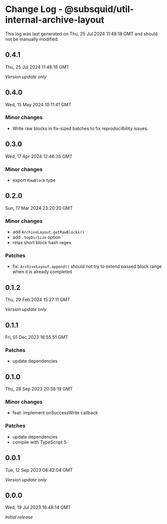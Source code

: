 # Change Log - @subsquid/util-internal-archive-layout

This log was last generated on Thu, 25 Jul 2024 11:48:18 GMT and should not be manually modified.

## 0.4.1
Thu, 25 Jul 2024 11:48:18 GMT

_Version update only_

## 0.4.0
Wed, 15 May 2024 10:11:41 GMT

### Minor changes

- Write raw blocks in fix-sized batches to fix reproducilbility issues.

## 0.3.0
Wed, 17 Apr 2024 12:46:35 GMT

### Minor changes

- export `RawBlock` type

## 0.2.0
Sun, 17 Mar 2024 23:20:20 GMT

### Minor changes

- add `ArchiveLayout.getRawBlocks()`
- add `.topDirSize` option
- relax short block hash regex

### Patches

- fix: `ArchiveLayout.append()` should not try to extend passed block range when it is already completed

## 0.1.2
Thu, 29 Feb 2024 15:27:11 GMT

_Version update only_

## 0.1.1
Fri, 01 Dec 2023 16:55:51 GMT

### Patches

- update dependencies

## 0.1.0
Thu, 28 Sep 2023 20:58:19 GMT

### Minor changes

- feat: implement onSuccessWrite callback

### Patches

- update dependencies
- compile with TypeScript 5

## 0.0.1
Tue, 12 Sep 2023 08:42:04 GMT

_Version update only_

## 0.0.0
Wed, 19 Jul 2023 16:48:14 GMT

_Initial release_

